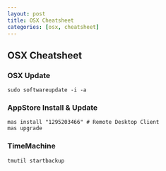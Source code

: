 ```yaml
---
layout: post
title: OSX Cheatsheet
categories: [osx, cheatsheet]
---
```


## OSX Cheatsheet

### OSX Update

```shell
sudo softwareupdate -i -a
```

### AppStore Install & Update

```shell
mas install "1295203466" # Remote Desktop Client
mas upgrade
```

### TimeMachine

```shell
tmutil startbackup
```
